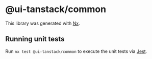 # @ui-tanstack/common

This library was generated with [Nx](https://nx.dev).

## Running unit tests

Run `nx test @ui-tanstack/common` to execute the unit tests via [Jest](https://jestjs.io).
